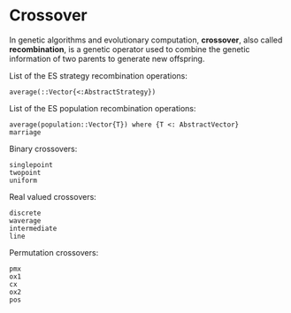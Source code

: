 # Crossover

In genetic algorithms and evolutionary computation, **crossover**, also called **recombination**, is a genetic operator used to combine the genetic information of two parents to generate new offspring.


List of the ES strategy recombination operations:

```@docs
average(::Vector{<:AbstractStrategy})
```

List of the ES population recombination operations:

```@docs
average(population::Vector{T}) where {T <: AbstractVector}
marriage
```

Binary crossovers:

```@docs
singlepoint
twopoint
uniform
```

Real valued crossovers:
```@docs
discrete
waverage
intermediate
line
```

Permutation crossovers:
```@docs
pmx
ox1
cx
ox2
pos
```
